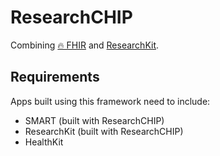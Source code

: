 ResearchCHIP
============

Combining [🔥 FHIR][fhir] and [ResearchKit][].


Requirements
------------

Apps built using this framework need to include:

- SMART (built with ResearchCHIP)
- ResearchKit (built with ResearchCHIP)
- HealthKit


[fhir]: http://hl7.org/fhir/
[researchkit]: http://researchkit.github.io
